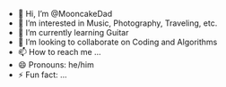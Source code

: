 - 👋 Hi, I’m @MooncakeDad
- 👀 I’m interested in Music, Photography, Traveling, etc.
- 🌱 I’m currently learning Guitar
- 💞️ I’m looking to collaborate on Coding and Algorithms
- 📫 How to reach me ...
- 😄 Pronouns: he/him
- ⚡ Fun fact: ...

<!---
MooncakeDad/MooncakeDad is a ✨ special ✨ repository because its `README.md` (this file) appears on your GitHub profile.
You can click the Preview link to take a look at your changes.
--->
